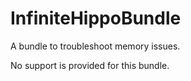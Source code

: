 # InfiniteHippoBundle

A bundle to troubleshoot memory issues.

No support is provided for this bundle.

